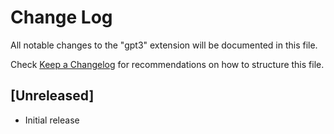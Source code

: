 # Change Log

All notable changes to the "gpt3" extension will be documented in this file.

Check [Keep a Changelog](http://keepachangelog.com/) for recommendations on how to structure this file.

## [Unreleased]

- Initial release